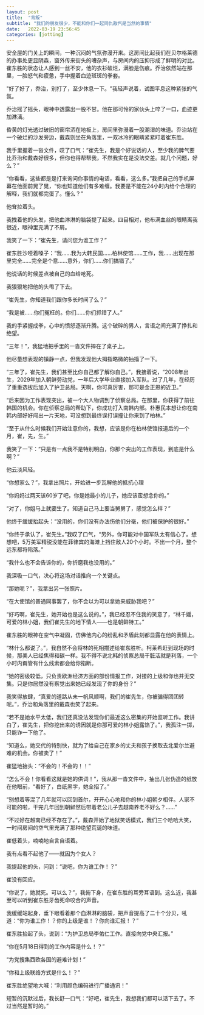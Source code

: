 ```yaml
---
layout: post
title:  "背叛"
subtitle: "我们的朋友很少，不能和你们一起同仇敌忾是当然的事情"
date:   2022-03-19 23:56:45
categories: [jotting]
---
```


安全屋的门关上的瞬间，一种沉闷的气氛弥漫开来。这房间比起我们在贝尔格莱德的办事处更显阴森，窗外传来街头的嘈杂声，与房间内的压抑形成了鲜明的对比。崔东胜的状态让人感到一丝不安，他的衣衫破烂，满脸是伤痕。乔治依然站在那里，一脸怒气和疲惫，手中握着血迹斑斑的拳套。

"好了好了，乔治，别打了，至少休息一下。"我轻声说着，试图平息这种紧张的气氛。

乔治摇了摇头，眼神中透露出一股不甘。他在那可怜的家伙头上啐了一口，血迹更加淋漓。

昏黄的灯光透过破旧的窗帘洒在地板上，房间里弥漫着一股潮湿的味道。乔治站在一个破烂的沙发旁边，戴森则坐在角落里，一双冰冷的眼睛紧紧盯着崔东胜。

我手里握着一沓文件，叹了口气：“崔先生，我是个好说话的人，至少我的脾气要比乔治和戴森好很多，但你也得帮帮我，不然我实在是没法交差。就几个问题，好么？”

“你看看，这些都是是打来询问你事情的电话，看看，这么多。”我把自己的手机屏幕在他面前晃了晃，“你也知道他们有多难缠。我要是不能在24小时内给个合理的解释，我们就都完蛋了。懂么？”

他耷拉着头。

我拽着他的头发，把他血淋淋的脑袋提了起来。四目相对，他布满血丝的眼睛离我很近，眼神里充满了不屑。

我笑了一下：“崔先生，请问您为谁工作？”

崔东胜沙哑着嗓子：“我……我为大韩民国……柏林使馆……工作，我……出现在那里完全……完全是个意……意外，你们……你们搞错了。”

他说话的时候差点被自己的血给呛死。

我狠狠地把他的头甩了下去。

“崔先生，你知道我们跟你多长时间了么？”

“我是被……你们冤枉的。你们……你们抓错了人。”

我的手紧握成拳，心中的愤怒逐渐升腾。这个破碎的男人，言语之间充满了挣扎和绝望。

“三年！”，我猛地把手里的一沓文件摔在了桌子上。

他尽量想表现的镇静一点，但我发现他大拇指略微的抽搐了一下。

“三年了，崔先生，我们甚至比你自己都了解你自己。”，我接着说，“2008年出生，2029年加入朝鲜劳动党，一年后大学毕业直接加入军队。过了几年，在经历了重重选拔后加入了护卫总局。天啊，你可真厉害，那可是金正恩的近卫。”

“后来因为工作表现突出，被一个大人物调到了侦察总局。在那里，你获得了前往韩国的机会。你在侦察总局的帮助下，你成功打入南韩内部。朴惠民本想让你在南韩内部好好闯出一片天地，可没想到最终误打误撞让你来到了柏林。”

“至于从什么时候我们开始注意你的，我想，应该是你在柏林使馆报道后的一个月，崔，先，生。”

我笑了一下：“只是有一点我不是特别明白，你那个突出的工作表现，到底是什么啊？”

他云淡风轻。

“你想家么？”，我拿出照片，开始进一步瓦解他的抵抗心理

“你妈妈过两天该60岁了吧，你是她最小的儿子，她应该蛮想念你的。”

“对了，你姐马上就要生了。知道自己马上要当舅舅了，感觉怎么样？”

他终于缓缓抬起头：“没用的，你们没有办法伤他们分毫，他们被保护的很好。”

“你终于承认了，崔先生。”我叹了口气，“另外，你可能对中国军队太有信心了。想想吧，5万美军精锐没能在菲律宾的海滩上挡住敌人20个小时。不出一个月，整个远东都将陷落。”

“我什么也不会告诉你的，你折磨我也没用的。”

我深吸一口气，决心将这场对话推向一个关键点。

“那她呢？”，我拿出另一张照片。

“在大使馆的普通同事罢了，你不会以为可以拿她来威胁我吧？”

“好巧啊，崔先生，她开始也是这么说的。”，我已经忍不住我的笑意了，“林千媛，可爱的林小姐，我们崔先生的地下情人——也是朝鲜特工。”

崔东胜的眼神在空气中凝固，仿佛他内心的纷乱和矛盾此刻都显露在他的表情上。

“林什么都说了。”，我自然不会将林的死相描述给崔东胜听。柯莱希赶到现场的时候，那美人已经焦得和碳一样。我不得不说北韩的侦察总局干脏活就是利落，一个小时内甭管有什么线索都会给你掐断。

“她的密级较低，只负责欧洲经济方面的部份情报工作，对接的上级和你也并无交集。只是你居然没有察觉出来她已经发现了你的身份？”

我笑得放肆，“真爱的道路从未一帆风顺啊，我们的崔先生，你被骗得团团转呢。”，乔治和角落里的戴森也笑了起来。

“若不是她水平太低，我们还真没法发现你们最近这么密集的开始监听工作。我讲白了，崔先生，把你挖出来的诱因就是你那可爱的林小姐露馅了。”，我孤注一掷，只能诈一下他了。

“知道么，她交代的特别快，就为了给自己在家乡的丈夫和孩子换取去北爱尔兰避难的机会。你被卖了！”

崔猛地抬头：“不会的！不会的！！”

“怎么不会！你看看这就是她的供词！”，我从那一沓文件中，抽出几张伪造的纸放在他眼前，“看好了，白纸黑字，她全招了。”

“别想着等混了几年就可以回到首尔，开开心心地和你的林小姐朝夕相伴。人家不可能的啦，干完几年回到朝鲜然后带着老公儿子去越南养老不好么？……”

“不过好在越南已经不存在了。”，戴森开始了地狱笑话模式，我们三个哈哈大笑，一时间房间的空气里充满了那种绝望荒诞的味道。

崔低着头，喃喃地自言自语着。

我有点看不起他了——就因为个女人？

我提起他的头，问到：“说吧，你为谁工作！？”

崔没有回应。

“你说了，她就死。可以么？”，我俯下身，在崔东胜的耳旁耳语到。这么近，我甚至可以听到崔东胜牙齿死命咬合的声音。

我缓缓站起身，垂下眼看着那个血淋淋的脑袋，把声音提高了二十个分贝，吼道：“你为谁工作！？你的上级是谁！？你向谁汇报！？”

崔东胜抬起了头，说到：“为护卫总局李佑仁工作。直接向党中央汇报。”

“你在5月18日得到的工作内容是什么！？”

“为党搜集西欧各国的避难计划！”

“你和上级联络方式是什么！？”

崔东胜绝望地大喊：“利用颜色编码进行广播通讯！”

短暂的沉默过后，我长舒一口气：“好吧，崔先生，我想我们都可以活下去了。不过当然是暂时的。”